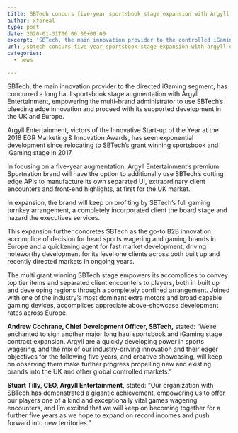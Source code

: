 ```yaml
---
title: SBTech concurs five-year sportsbook stage expansion with Argyll Entertainment
author: xforeal 
type: post
date: 2020-01-31T00:00:00+00:00
excerpt: 'SBTech, the main innovation provider to the controlled iGaming part, has concurred a long haul sportsbook stage augmentation with Argyll Entertainment, empowering the multi-brand administrator to use SBTech&amp;rsquo;s bleeding edge innovation and proceed with its supported development in the UK and Europe '
url: /sbtech-concurs-five-year-sportsbook-stage-expansion-with-argyll-entertainment/
categories:
  - news

---
```

SBTech, the main innovation provider to the directed iGaming segment, has concurred a long haul sportsbook stage augmentation with Argyll Entertainment, empowering the multi-brand administrator to use SBTech&rsquo;s bleeding edge innovation and proceed with its supported development in the UK and Europe.

Argyll Entertainment, victors of the Innovative Start-up of the Year at the 2018 EGR Marketing & Innovation Awards, has seen exponential development since relocating to SBTech&rsquo;s grant winning sportsbook and iGaming stage in 2017.

In focusing on a five-year augmentation, Argyll Entertainment&rsquo;s premium Sportnation brand will have the option to additionally use SBTech&rsquo;s cutting edge APIs to manufacture its own separated UI, extraordinary client encounters and front-end highlights, at first for the UK market.

In expansion, the brand will keep on profiting by SBTech&rsquo;s full gaming turnkey arrangement, a completely incorporated client the board stage and hazard the executives services.

This expansion further concretes SBTech as the go-to B2B innovation accomplice of decision for head sports wagering and gaming brands in Europe and a quickening agent for fast market development, driving noteworthy development for its level one clients across both built up and recently directed markets in ongoing years.

The multi grant winning SBTech stage empowers its accomplices to convey top tier items and separated client encounters to players, both in built up and developing regions through a completely confined arrangement. Joined with one of the industry&rsquo;s most dominant extra motors and broad capable gaming devices, accomplices appreciate above-showcase development rates across Europe.

**Andrew Cochrane, Chief Development Officer, SBTech,** stated: &ldquo;We&rsquo;re enchanted to sign another major long haul sportsbook and iGaming stage contract expansion. Argyll are a quickly developing power in sports wagering, and the mix of our industry-driving innovation and their eager objectives for the following five years, and creative showcasing, will keep on observing them make further progress propelling new and existing brands into the UK and other global controlled markets.&rdquo;

**Stuart Tilly, CEO, Argyll Entertainment,** stated: &ldquo;Our organization with SBTech has demonstrated a gigantic achievement, empowering us to offer our players one of a kind and exceptionally vital games wagering encounters, and I&rsquo;m excited that we will keep on becoming together for a further five years as we hope to expand on record incomes and push forward into new territories.&rdquo;